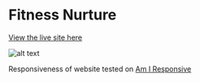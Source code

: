# Fitness Nurture

[View the live site here](https://ibrahimali31.github.io/fitness-nurture/)

![alt text](./teimage.jpg)

Responsiveness of website tested on [Am I Responsive](http://ami.responsivedesign.is/)
